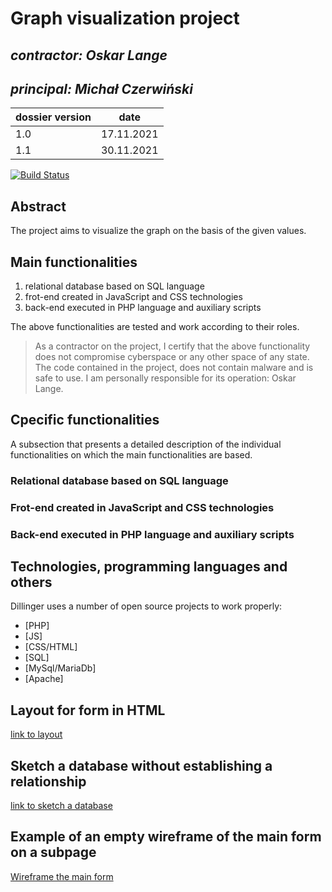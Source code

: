 # Graph visualization project

## _contractor: Oskar Lange_
## _principal: Michał Czerwiński_

| dossier version | date |
| ------ | ------ |
| 1.0 | 17.11.2021 |
| 1.1 | 30.11.2021 |


[![Build Status](https://travis-ci.org/joemccann/dillinger.svg?branch=master)](https://travis-ci.org/joemccann/dillinger)


## Abstract 
  The project aims to visualize the graph on the basis of the given values.

## Main functionalities

1. relational database based on SQL language
1. frot-end created in JavaScript and CSS technologies
1. back-end executed in PHP language and auxiliary scripts

The above functionalities are tested and work according to their roles.

> As a contractor on the project, I certify that the above functionality 
> does not compromise cyberspace or any other space of any state. 
> The code contained in the project, does not contain malware and is safe to use. 
> I am personally responsible for its operation: Oskar Lange.

## Cpecific functionalities

A subsection that presents a detailed description of the individual functionalities on which the main functionalities are based.

### Relational database based on SQL language

### Frot-end created in JavaScript and CSS technologies

### Back-end executed in PHP language and auxiliary scripts

## Technologies, programming languages and others

Dillinger uses a number of open source projects to work properly:

- [PHP]
- [JS]
- [CSS/HTML]
- [SQL]
- [MySql/MariaDb]
- [Apache]

## Layout for form in HTML

[link to layout][form]


 [form]: <https://github.com/Michal3456/4ati/blob/main/10/sprites/DiagramLO.png>


## Sketch a database without establishing a relationship

[link to sketch a database][db]

 [db]: <https://github.com/Michal3456/4ati/blob/main/10/sprites/bazaLO.png>



## Example of an empty wireframe of the main form on a subpage
[Wireframe the main form][wireframeExample]

 [wireframeExample]: <https://github.com/Michal3456/4ati/blob/main/10/sprites/wireframe1.png>

